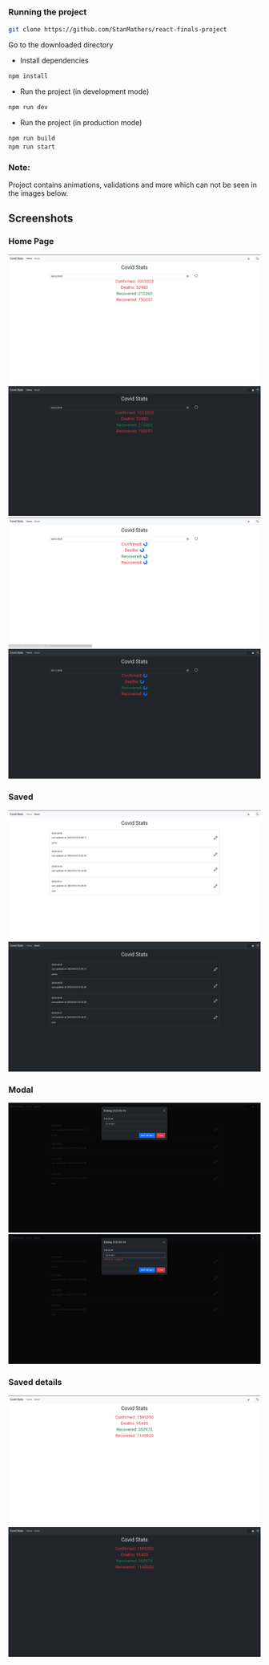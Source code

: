 ### Running the project

```bash
git clone https://github.com/StanMathers/react-finals-project
```

Go to the downloaded directory

- Install dependencies

```bash
npm install
```

- Run the project (in development mode)

```bash
npm run dev
```

- Run the project (in production mode)

```bash
npm run build
npm run start
```

### Note:

Project contains animations, validations and more which can not be seen in the images below.

## Screenshots

### Home Page

![Home Page](./readme_static/1.home_light.png)
![Home Page](./readme_static/2.home_dark.png)
![Home Page](./readme_static/3.home_light_loading.png)
![Home Page](./readme_static/4.home_dark_loading.png)


### Saved

![Saved](./readme_static/5.saved_light.png)
![Saved](./readme_static/6.saved_dark.png)

### Modal

![Modal](./readme_static/7.add_comment_modal.png)
![Modal](./readme_static/8.add_comment_modal_invalid.png)

### Saved details

![Saved details](./readme_static/9.saved_light.png)
![Saved details](./readme_static/10.saved_dark.png)

